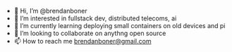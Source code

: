 - 👋 Hi, I’m @brendanboner
- 👀 I’m interested in fullstack dev, distributed telecoms, ai
- 🌱 I’m currently learning deploying small containers on old devices and pi
- 💞️ I’m looking to collaborate on anythng open source
- 📫 How to reach me brendanboner@gmail.com

<!---
brendanboner/brendanboner is a ✨ special ✨ repository because its `README.md` (this file) appears on your GitHub profile.
You can click the Preview link to take a look at your changes.
--->
